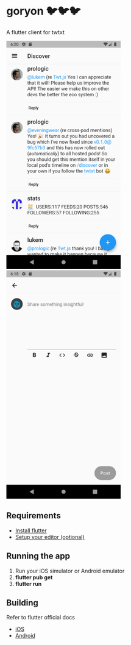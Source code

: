 # goryon 🐦🐦🐦
A flutter client for twtxt

![Timeline](docs/timeline.png) ![New post](docs/new_post.png)


## Requirements
- [Install flutter](https://flutter.dev/docs/get-started/install)
- [Setup your editor (optional)](https://flutter.dev/docs/get-started/editor?tab=androidstudio)

## Running the app
1. Run your iOS simulator or Android emulator
2. **flutter pub get**
3. **flutter run**

## Building
Refer to flutter official docs
- [iOS](https://flutter.dev/docs/deployment/ios)
- [Android](https://flutter.dev/docs/deployment/android)
